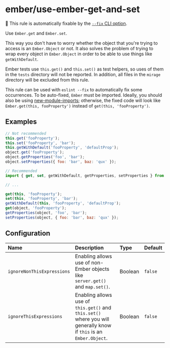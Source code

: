 # ember/use-ember-get-and-set

🔧 This rule is automatically fixable by the [`--fix` CLI option](https://eslint.org/docs/latest/user-guide/command-line-interface#--fix).

<!-- end auto-generated rule header -->

Use `Ember.get` and `Ember.set`.

This way you don't have to worry whether the object that you're trying to access is an `Ember.Object` or not. It also solves the problem of trying to wrap every object in `Ember.Object` in order to be able to use things like `getWithDefault`.

Ember tests use `this.get()` and `this.set()` as test helpers, so uses of them in the `tests` directory will not be reported.
In addition, all files in the `mirage` directory will be excluded from this rule.

This rule can be used with `eslint --fix` to automatically fix some occurrences.
To be auto-fixed, `Ember` must be imported.
Ideally, you should also be using [new-module-imports](https://github.com/ember-cli/eslint-plugin-ember/tree/master/docs/rules/new-module-imports.md); otherwise, the fixed code will look like `Ember.get(this, fooProperty')` instead of `get(this, 'fooProperty')`.

## Examples

```js
// Not recommended
this.get('fooProperty');
this.set('fooProperty', 'bar');
this.getWithDefault('fooProperty', 'defaultProp');
object.get('fooProperty');
object.getProperties('foo', 'bar');
object.setProperties({ foo: 'bar', baz: 'qux' });
```

```js
// Recommended
import { get, set, getWithDefault, getProperties, setProperties } from '@ember/object';

// ...

get(this, 'fooProperty');
set(this, 'fooProperty', 'bar');
getWithDefault(this, 'fooProperty', 'defaultProp');
get(object, 'fooProperty');
getProperties(object, 'foo', 'bar');
setProperties(object, { foo: 'bar', baz: 'qux' });
```

## Configuration

<!-- begin auto-generated rule options list -->

| Name                       | Description                                                                                                        | Type    | Default |
| :------------------------- | :----------------------------------------------------------------------------------------------------------------- | :------ | :------ |
| `ignoreNonThisExpressions` | Enabling allows use of non-Ember objects like `server.get()` and `map.set()`.                                      | Boolean | `false` |
| `ignoreThisExpressions`    | Enabling allows use of `this.get()` and `this.set()` where you will generally know if `this` is an `Ember.Object`. | Boolean | `false` |

<!-- end auto-generated rule options list -->
